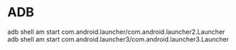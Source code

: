 # ADB

adb shell am start com.android.launcher/com.android.launcher2.Launcher
adb shell am start com.android.launcher3/com.android.launcher3.Launcher

